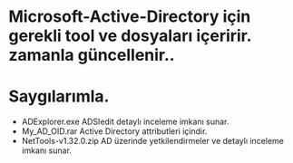 # Microsoft-Active-Directory için gerekli tool ve dosyaları içeririr. zamanla güncellenir..
# Saygılarımla.

- ADExplorer.exe ADSIedit detaylı inceleme imkanı sunar.
- My_AD_OID.rar Active Directory attributleri içindir.
- NetTools-v1.32.0.zip  AD üzerinde yetkilendirmeler ve detaylı inceleme imkanı sunar.
